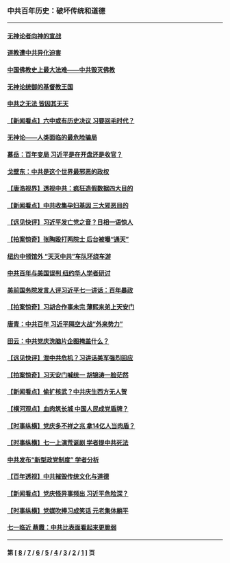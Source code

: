 ### 中共百年历史：破坏传统和道德
---
#### [无神论者向神的宣战](../../pages/nf1176114/n13281535.md?10170430) 
#### [道教遭中共异化迫害](../../pages/nf1176114/n13281463.md?10170430) 
#### [中国佛教史上最大法难——中共毁灭佛教](../../pages/nf1176114/n13281397.md?10170430) 
#### [无神论统御的基督教王国](../../pages/nf1176114/n13281280.md?10170430) 
#### [中共之无法 皆因其无天](../../pages/nf1176114/n13281088.md?10170430) 
#### [【新闻看点】六中或有历史决议 习要回毛时代？](../../pages/nf1176114/n13222895.md?10170430) 
#### [无神论——人类面临的最危险骗局](../../pages/nf1176114/n13196137.md?10170430) 
#### [慕岳：百年变局 习近平是在开盘还是收官？](../../pages/nf1176114/n13206516.md?10170430) 
#### [戈壁东：中共是这个世界最邪恶的政权](../../pages/nf1176114/n13085641.md?10170430) 
#### [【唐浩视界】透视中共：疯狂造假数据四大目的](../../pages/nf1176114/n13080590.md?10170430) 
#### [【新闻看点】中共收集孕妇基因 三大邪恶目的](../../pages/nf1176114/n13077182.md?10170430) 
#### [【远见快评】习近平发亡党之音？日相一语惊人](../../pages/nf1176114/n13074809.md?10170430) 
#### [【拍案惊奇】张陶殴打两院士 后台被曝“通天”](../../pages/nf1176114/n13070496.md?10170430) 
#### [纽约中领馆外 “天灭中共”车队环绕车游](../../pages/nf1176114/n13070693.md?10170430) 
#### [中共百年与美国误判 纽约华人学者研讨](../../pages/nf1176114/n13067969.md?10170430) 
#### [美前国务院发言人评习近平七一讲话：百年暴政](../../pages/nf1176114/n13066986.md?10170430) 
#### [【拍案惊奇】习胡合作事未完 薄熙来弟上天安门](../../pages/nf1176114/n13065867.md?10170430) 
#### [唐青：中共百年 习近平隔空大战“外来势力”](../../pages/nf1176114/n13065976.md?10170430) 
#### [田云：中共党庆洗脑片企图掩盖什么？](../../pages/nf1176114/n13064395.md?10170430) 
#### [【远见快评】泄中共危机？习讲话美军强烈回应](../../pages/nf1176114/n13064269.md?10170430) 
#### [【拍案惊奇】习天安门喊统一 胡锦涛一脸茫然](../../pages/nf1176114/n13063233.md?10170430) 
#### [【新闻看点】偷扩核武？中共庆生西方无人贺](../../pages/nf1176114/n13061263.md?10170430) 
#### [【横河观点】血肉筑长城 中国人民成党盾牌？](../../pages/nf1176114/n13061779.md?10170430) 
#### [【时事纵横】党庆多不祥之兆 拿14亿人当肉盾？](../../pages/nf1176114/n13061709.md?10170430) 
#### [【时事纵横】七一上演荒诞剧 学者提中共死法](../../pages/nf1176114/n13058990.md?10170430) 
#### [中共发布“新型政党制度” 学者分析](../../pages/nf1176114/n13056354.md?10170430) 
#### [【百年透视】中共摧毁传统文化与道德](../../pages/nf1176114/n13057253.md?10170430) 
#### [【新闻看点】党庆怪异事频出 习近平危险深？](../../pages/nf1176114/n13056781.md?10170430) 
#### [【时事纵横】党媒吹捧习成笑话 元老集体躺平](../../pages/nf1176114/n13056792.md?10170430) 
#### [七一临近 蔡霞：中共比表面看起来更脆弱](../../pages/nf1176114/n13056418.md?10170430) 

---
#### 第 [ [8](./8.md?10170430) / [7](./7.md?10170430) / [6](./6.md?10170430) / [5](./5.md?10170430) / [4](./4.md?10170430) / [3](./3.md?10170430) / [2](./2.md?10170430) / [1](./1.md?10170430) ] 页
